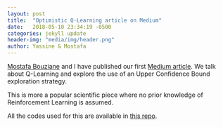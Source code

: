 ```yaml
---
layout: post
title:  "Optimistic Q-Learning article on Medium"
date:   2018-05-10 23:34:19 -0500
categories: jekyll update
header-img: "media/img/header.png"
author: Yassine & Mostafa
---
```

[Mostafa Bouziane](https://github.com/MostafaBouziane) and I have published our first [Medium article](https://medium.com/sequential-learning/optimistic-q-learning-b9304d079e11). We talk about Q-Learning and explore the use of an Upper Confidence Bound exploration strategy.

This is more a popular scientific piece where no prior knowledge of Reinforcement Learning is assumed. 

All the codes used for this are available in [this repo](https://github.com/YassineYousfi/Sequential-Learning).

